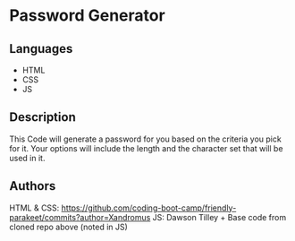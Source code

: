 # Password Generator 

## Languages
* HTML 
* CSS
* JS

## Description 
This Code will generate a password for you based on the criteria you pick for it. Your options will include the length and the character set that will be used in it.

## Authors
HTML & CSS: https://github.com/coding-boot-camp/friendly-parakeet/commits?author=Xandromus
JS: Dawson Tilley + Base code from cloned repo above (noted in JS)


